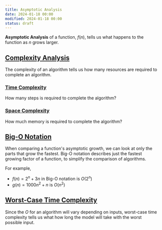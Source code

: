 ```yaml
---
title: Asymptotic Analysis
date: 2024-01-18 00:00
modified: 2024-01-18 00:00
status: draft
---
```


**Asymptotic Analysis** of a function, $f(n)$, tells us what happens to the function as $n$ grows larger.

## [Complexity Analysis](complexity-analysis.md)

The complexity of an algorithm tells us how many resources are required to complete an algorithm.

### [Time Complexity](time-complexity.md)

How many steps is required to complete the algorithm?

### [Space Complexity](space-complexity.md)

How much memory is required to complete the algorithm?

## [Big-O Notation](big-o-notation.md)

When comparing a function's asymptotic growth, we can look at only the parts that grow the fastest. Big-O notation describes just the fastest growing factor of a function, to simplify the comparison of algorithms.

For example,
- $f(n) = 2^{n} + 3n$ in Big-O notation is $O(2^n)$
- $g(n) = 1000n^2 + n$ is $O(n^2)$

## [Worst-Case Time Complexity](worst-case-time-complexity.md)

Since the $O$ for an algorithm will vary depending on inputs, worst-case time complexity tells us what how long the model will take with the worst possible input.
